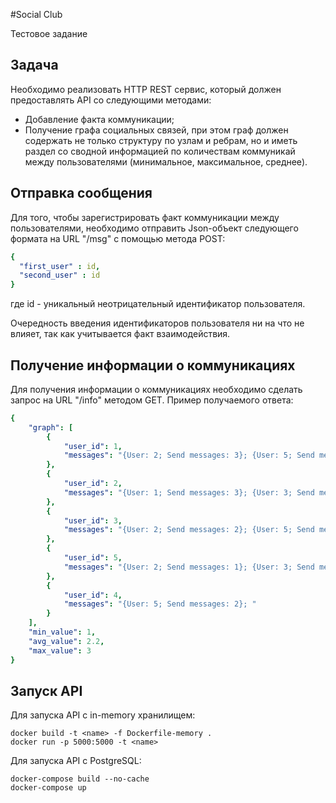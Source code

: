 #Social Club

Тестовое задание


## Задача
Необходимо реализовать HTTP REST сервис, который должен предоставлять
API со следующими методами:
* Добавление факта коммуникации;
* Получение графа социальных связей, при этом граф должен содержать не только структуру по узлам и ребрам, но и иметь раздел со сводной информацией по количествам коммуникай между пользователями (минимальное, максимальное, среднее).

## Отправка сообщения
Для того, чтобы зарегистрировать факт коммуникации между пользователями, необходимо отправить Json-объект следующего формата на URL "/msg" с помощью метода POST:
```yaml
{
  "first_user" : id, 
  "second_user" : id
}
```
где id - уникальный неотрицательный идентификатор пользователя.

Очередность введения идентификаторов пользователя ни на что не влияет, так как учитывается факт взаимодействия.


## Получение информации о коммуникациях 
Для получения информации о коммуникациях необходимо сделать запрос на URL "/info" методом GET. Пример получаемого ответа:
```yaml
{
    "graph": [
        {
            "user_id": 1,
            "messages": "{User: 2; Send messages: 3}; {User: 5; Send messages: 2}; "
        },
        {
            "user_id": 2,
            "messages": "{User: 1; Send messages: 3}; {User: 3; Send messages: 2}; {User: 5; Send messages: 1}; "
        },
        {
            "user_id": 3,
            "messages": "{User: 2; Send messages: 2}; {User: 5; Send messages: 1}; "
        },
        {
            "user_id": 5,
            "messages": "{User: 2; Send messages: 1}; {User: 3; Send messages: 1}; {User: 1; Send messages: 2}; {User: 4; Send messages: 2}; "
        },
        {
            "user_id": 4,
            "messages": "{User: 5; Send messages: 2}; "
        }
    ],
    "min_value": 1,
    "avg_value": 2.2,
    "max_value": 3
}
```
## Запуск API
Для запуска API с in-memory хранилищем:
```
docker build -t <name> -f Dockerfile-memory .
docker run -p 5000:5000 -t <name>
```

Для запуска API с PostgreSQL:
```
docker-compose build --no-cache
docker-compose up
```
